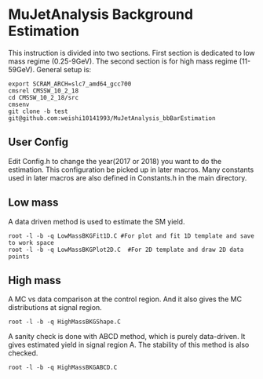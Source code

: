 # MuJetAnalysis Background Estimation
This instruction is divided into two sections. First section is dedicated to low mass regime (0.25-9GeV). The second section is for high mass regime (11-59GeV).
General setup is:
```
export SCRAM_ARCH=slc7_amd64_gcc700
cmsrel CMSSW_10_2_18
cd CMSSW_10_2_18/src
cmsenv
git clone -b test git@github.com:weishi10141993/MuJetAnalysis_bbBarEstimation
```
## User Config
Edit Config.h to change the year(2017 or 2018) you want to do the estimation. This configuration be picked up in later macros. Many constants used in later macros are also defined in Constants.h in the main directory.

## Low mass
A data driven method is used to estimate the SM yield.
```
root -l -b -q LowMassBKGFit1D.C #For plot and fit 1D template and save to work space
root -l -b -q LowMassBKGPlot2D.C  #For 2D template and draw 2D data points

```

## High mass
A MC vs data comparison at the control region. And it also gives the MC distributions at signal region.
```
root -l -b -q HighMassBKGShape.C
```

A sanity check is done with ABCD method, which is purely data-driven. It gives estimated yield in signal region A. The stability of this method is also checked.
```
root -l -b -q HighMassBKGABCD.C
```

